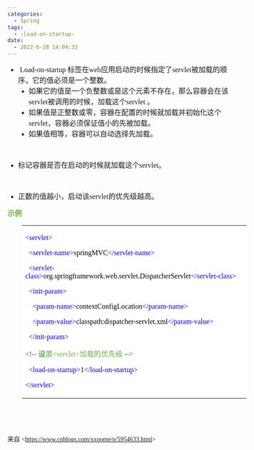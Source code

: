 ```yaml
---
categories:
  - Spring
tags:
  - ‹load-on-startup›
date:
  - 2022-6-28 14:04:33
---
```


<ul style="list-style-type:disc">
    <li>&nbsp;<span style="font-size:12.0pt"><span style="font-family:&quot;Comic Sans MS&quot;">Load-on-startup
            </span></span><span style="font-size:12.0pt"><span
                style="font-family:&quot;Microsoft YaHei UI&quot;">标签在</span></span><span style="font-size:12.0pt"><span
                style="font-family:&quot;Comic Sans MS&quot;">web</span></span><span style="font-size:12.0pt"><span
                style="font-family:&quot;Microsoft YaHei UI&quot;">应用启动的时候指定了</span></span><span
            style="font-size:12.0pt"><span style="font-family:&quot;Comic Sans MS&quot;">servlet</span></span><span
            style="font-size:12.0pt"><span
                style="font-family:&quot;Microsoft YaHei UI&quot;">被加载的顺序，它的值必须是一个整数。</span></span>
        <ul style="list-style-type:disc">
            <li><span style="font-size:12.0pt"><span
                        style="font-family:&quot;Microsoft YaHei UI&quot;">如果它的值是一个负整数或是这个元素不存在，那么容器会在该</span></span><span
                    style="font-size:12.0pt"><span
                        style="font-family:&quot;Comic Sans MS&quot;">servlet</span></span><span
                    style="font-size:12.0pt"><span
                        style="font-family:&quot;Microsoft YaHei UI&quot;">被调用的时候，加载这个</span></span><span
                    style="font-size:12.0pt"><span style="font-family:&quot;Comic Sans MS&quot;">servlet
                    </span></span><span style="font-size:12.0pt"><span
                        style="font-family:&quot;Microsoft YaHei UI&quot;">。</span></span></li>
            <li><span style="font-size:12.0pt"><span
                        style="font-family:&quot;Microsoft YaHei UI&quot;">如果值是正整数或零，容器在配置的时候就加载并初始化这个</span></span><span
                    style="font-size:12.0pt"><span
                        style="font-family:&quot;Comic Sans MS&quot;">servlet</span></span><span
                    style="font-size:12.0pt"><span
                        style="font-family:&quot;Microsoft YaHei UI&quot;">，容器必须保证值小的先被加载。</span></span></li>
            <li><span style="font-size:12.0pt"><span
                        style="font-family:&quot;Microsoft YaHei UI&quot;">如果值相等，容器可以自动选择先加载。 &nbsp;</span></span></li>
        </ul>
    </li>
</ul>
<p style="margin-left:36px"><span style="font-size:12.0pt"><span
            style="font-family:&quot;Microsoft YaHei UI&quot;"><span style="color:#393939">&nbsp;</span></span></span>
</p>
<ul style="list-style-type:disc">
    <li><span style="font-size:12.0pt"><span
                style="font-family:&quot;Microsoft YaHei UI&quot;">标记容器是否在启动的时候就加载这个</span></span><span
            style="font-size:12.0pt"><span style="font-family:&quot;Comic Sans MS&quot;">servlet</span></span><span
            style="font-size:12.0pt"><span style="font-family:&quot;Microsoft YaHei UI&quot;">。</span></span><span
            style="font-size:12.0pt"><span style="font-family:&quot;Microsoft YaHei UI&quot;"></span></span><span
            style="font-size:12.0pt"><span style="font-family:&quot;Microsoft YaHei UI&quot;"></span></span><br></li>
</ul>
<p><span style="font-size:12.0pt"><span style="font-family:&quot;Microsoft YaHei UI&quot;"></span></span>​​​​​​​<span
        style="font-size:12.0pt"><span style="font-family:&quot;Microsoft YaHei UI&quot;">&nbsp;</span></span></p>
<ul style="list-style-type:disc">
    <li><span style="font-size:12.0pt"><span
                style="font-family:&quot;Microsoft YaHei UI&quot;">正数的值越小，启动该</span></span><span
            style="font-size:12.0pt"><span style="font-family:&quot;Comic Sans MS&quot;">servlet</span></span><span
            style="font-size:12.0pt"><span
                style="font-family:&quot;Microsoft YaHei UI&quot;">的优先级越高。&nbsp;</span></span></li>
</ul>
<p><span style="font-size:12.0pt"><span style="font-family:&quot;Microsoft YaHei UI&quot;"><span
                style="color:#70ad47"><strong>示例</strong></span></span></span></p>
<table summary="" cellspacing="0"
    style="border-collapse:collapse; border-color:#a3a3a3; border-style:solid; border-width:0px; margin-left:32px"
    class=" cke_show_border">
    <tbody>
        <tr>
            <td
                style="background-color:white; border-bottom:0px; border-left:0px; border-right:0px; border-top:0px; vertical-align:top; width:6.6958in">
                <p><span style="font-size:12.0pt"><span style="font-family:&quot;Comic Sans MS&quot;"><span
                                style="color:blue">&lt;servlet&gt;</span></span></span></p>
                <p><span style="font-size:12.0pt"><span style="font-family:&quot;Comic Sans MS&quot;">&nbsp;&nbsp;<span
                                style="color:blue">&lt;servlet-name&gt;</span><span
                                style="color:black">springMVC</span><span
                                style="color:blue">&lt;/servlet-name&gt;</span></span></span></p>
                <p><span style="font-size:12.0pt"><span style="font-family:&quot;Comic Sans MS&quot;">&nbsp;&nbsp;<span
                                style="color:blue">&lt;servlet-class&gt;</span><span
                                style="color:black">org.springframework.web.servlet.DispatcherServlet</span><span
                                style="color:blue">&lt;/servlet-class&gt;</span></span></span></p>
                <p><span style="font-size:12.0pt"><span style="font-family:&quot;Comic Sans MS&quot;">&nbsp;&nbsp;<span
                                style="color:blue">&lt;init-param&gt;</span></span></span></p>
                <p><span style="font-size:12.0pt"><span
                            style="font-family:&quot;Comic Sans MS&quot;">&nbsp;&nbsp;&nbsp;&nbsp;<span
                                style="color:blue">&lt;param-name&gt;</span><span
                                style="color:black">contextConfigLocation</span><span
                                style="color:blue">&lt;/param-name&gt;</span></span></span></p>
                <p><span style="font-size:12.0pt"><span
                            style="font-family:&quot;Comic Sans MS&quot;">&nbsp;&nbsp;&nbsp;&nbsp;<span
                                style="color:blue">&lt;param-value&gt;</span><span
                                style="color:black">classpath:dispatcher-servlet.xml</span><span
                                style="color:blue">&lt;/param-value&gt;</span></span></span></p>
                <p><span style="font-size:12.0pt"><span style="font-family:&quot;Comic Sans MS&quot;">&nbsp;&nbsp;<span
                                style="color:blue">&lt;/init-param&gt;</span></span></span></p>
                <p><span style="font-size:12.0pt"><span style="font-family:&quot;Comic Sans MS&quot;"><span
                                style="color:green">&lt;!--</span></span> <span
                            style="font-family:&quot;Microsoft YaHei&quot;"><span
                                style="color:green">设</span></span><span
                            style="font-family:&quot;Microsoft YaHei UI&quot;"><span
                                style="color:#70ad47">置</span></span><span
                            style="font-family:&quot;Comic Sans MS&quot;"><span
                                style="color:#70ad47">&lt;servlet&gt;</span></span><span
                            style="font-family:&quot;Microsoft YaHei UI&quot;"><span
                                style="color:#70ad47">加载的优先级</span></span><span
                            style="font-family:&quot;Comic Sans MS&quot;"><span
                                style="color:green">&nbsp;--&gt;</span></span></span></p>
                <p><span style="font-size:12.0pt"><span style="font-family:&quot;Comic Sans MS&quot;">&nbsp;&nbsp;<span
                                style="color:blue">&lt;load-on-startup&gt;</span><span style="color:black">1</span><span
                                style="color:blue">&lt;/load-on-startup&gt;</span></span></span></p>
                <p><span style="font-size:12.0pt"><span style="font-family:&quot;Comic Sans MS&quot;"><span
                                style="color:blue">&lt;/servlet&gt;</span></span></span></p>
            </td>
        </tr>
    </tbody>
</table>
<p style="margin-left:36px"><span style="font-size:12.0pt"><span
            style="font-family:&quot;Microsoft YaHei UI&quot;"><span style="color:#70ad47">&nbsp;</span></span></span>
</p>
<p><span style="font-size:12.0pt"><span style="font-family:&quot;Comic Sans MS&quot;">&nbsp;</span></span></p>
<p><span style="font-family:&quot;Microsoft YaHei UI&quot;">来自</span><span
        style="font-family:&quot;Comic Sans MS&quot;"> &lt;</span><a
        data-cke-saved-href="https://www.cnblogs.com/xxoome/p/5954633.html"
        href="https://www.cnblogs.com/xxoome/p/5954633.html"><span
            style="font-family:&quot;Comic Sans MS&quot;">https://www.cnblogs.com/xxoome/p/5954633.html</span></a><span
        style="font-family:&quot;Comic Sans MS&quot;">&gt; </span></p>
